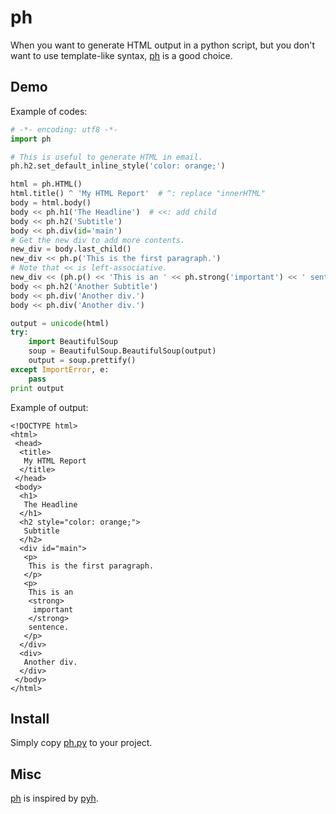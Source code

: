 # ph #

When you want to generate HTML output in a python script, but you don't want
to use template-like syntax, [ph] is a good choice.

## Demo ##

Example of codes:

```python
# -*- encoding: utf8 -*-
import ph

# This is useful to generate HTML in email.
ph.h2.set_default_inline_style('color: orange;')

html = ph.HTML()
html.title() ^ 'My HTML Report'  # ^: replace "innerHTML"
body = html.body()
body << ph.h1('The Headline')  # <<: add child
body << ph.h2('Subtitle')
body << ph.div(id='main')
# Get the new div to add more contents.
new_div = body.last_child()
new_div << ph.p('This is the first paragraph.')
# Note that << is left-associative.
new_div << (ph.p() << 'This is an ' << ph.strong('important') << ' sentence.')
body << ph.h2('Another Subtitle')
body << ph.div('Another div.')
body << ph.div('Another div.')

output = unicode(html)
try:
    import BeautifulSoup
    soup = BeautifulSoup.BeautifulSoup(output)
    output = soup.prettify()
except ImportError, e:
    pass
print output
```

Example of output:

```
<!DOCTYPE html>
<html>
 <head>
  <title>
   My HTML Report
  </title>
 </head>
 <body>
  <h1>
   The Headline
  </h1>
  <h2 style="color: orange;">
   Subtitle
  </h2>
  <div id="main">
   <p>
    This is the first paragraph.
   </p>
   <p>
    This is an
    <strong>
     important
    </strong>
    sentence.
   </p>
  </div>
  <div>
   Another div.
  </div>
 </body>
</html>

```

## Install ##
 
Simply copy [ph.py] to your project.

## Misc ##

[ph] is inspired by [pyh].



[ph]:https://github.com/fcamel/ph
[pyh]:https://code.google.com/p/pyh/
[ph.py]:https://raw.githubusercontent.com/fcamel/ph/master/ph.py
